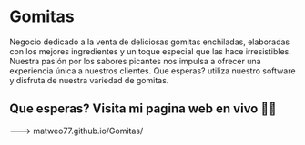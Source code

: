# Gomitas
Negocio dedicado a la venta de deliciosas gomitas enchiladas, elaboradas con los mejores ingredientes y un toque especial que las hace irresistibles. Nuestra pasión por los sabores picantes nos impulsa a ofrecer una experiencia única a nuestros clientes. Que esperas? utiliza nuestro software y disfruta de nuestra variedad de gomitas.

## **Que esperas? Visita mi pagina web en vivo 👀🎇**

---> matweo77.github.io/Gomitas/

